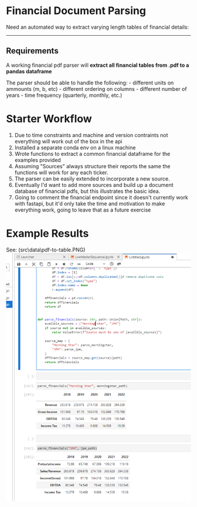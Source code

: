 # Financial Document Parsing
Need an automated way to extract varying length tables of financial details:

____
## Requirements
A working financial pdf parser will **extract all financial tables from .pdf to a pandas dataframe**

The parser should be able to handle the following: 
    - different units on ammounts (m, b, etc)
    - different ordering on columns
    - different number of years
    - time frequency (quarterly, monthly, etc.)

# Starter Workflow
1. Due to time constraints and machine and version contraints not everything will work out of the box in the api
1. Installed a separate conda env on a linux machine
1. Wrote  functions to extract a common financial dataframe for the examples provided
1. Assuming "Sources" always structure their reports the same the functions will work for any each ticker.
1. The parser can be easily extended to incorporate a new source.
1. Eventually I'd want to add more sources and build up a document database of financial pdfs, but this illustrates the basic idea.
1. Going to comment the financial endpoint since it doesn't currently work with fastapi, but it'd only take the time and motivation to make everything work, going to leave that as a future exercise

# Example Results 
See: (src\data\pdf-to-table.PNG)
![example-results](src\data\pdf-to-table.PNG)
